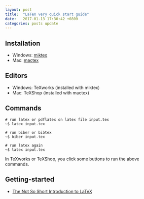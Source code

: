 ```yaml
---
layout: post
title:  "LaTeX very quick start guide"
date:   2017-01-13 17:30:42 +0800
categories: posts update
---
```


## Installation

- Windows: [miktex](https://miktex.org/)
- Mac: [mactex](https://tug.org/mactex/)

## Editors

- Windows: TeXworks (installed with miktex)
- Mac: TeXShop (installed with mactex)

## Commands
```
# run latex or pdflatex on latex file input.tex
~$ latex input.tex

# run biber or bibtex
~$ biber input.tex

# run latex again
~$ latex input.tex
```
In TeXworks or TeXShop, you click some buttons to run the above commands.

## Getting-started

- [The Not So Short Introduction to LaTeX](https://tobi.oetiker.ch/lshort/lshort.pdf)
